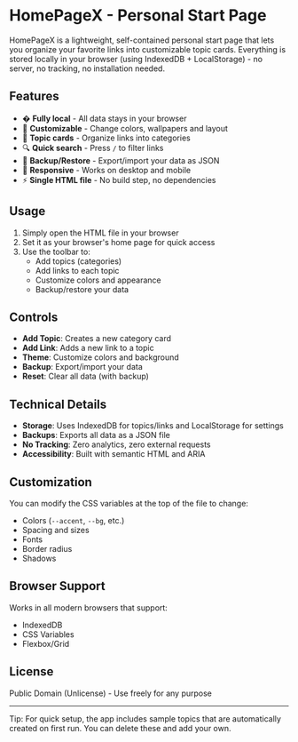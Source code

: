 # HomePageX - Personal Start Page

HomePageX is a lightweight, self-contained personal start page that lets you organize your favorite links into customizable topic cards. Everything is stored locally in your browser (using IndexedDB + LocalStorage) - no server, no tracking, no installation needed.

## Features

- � **Fully local** - All data stays in your browser
- 🎨 **Customizable** - Change colors, wallpapers and layout
- 📂 **Topic cards** - Organize links into categories
- 🔍 **Quick search** - Press `/` to filter links
- 💾 **Backup/Restore** - Export/import your data as JSON
- 📱 **Responsive** - Works on desktop and mobile
- ⚡ **Single HTML file** - No build step, no dependencies

## Usage

1. Simply open the HTML file in your browser
2. Set it as your browser's home page for quick access
3. Use the toolbar to:
   - Add topics (categories)
   - Add links to each topic
   - Customize colors and appearance
   - Backup/restore your data

## Controls

- **Add Topic**: Creates a new category card
- **Add Link**: Adds a new link to a topic
- **Theme**: Customize colors and background
- **Backup**: Export/import your data
- **Reset**: Clear all data (with backup)

## Technical Details

- **Storage**: Uses IndexedDB for topics/links and LocalStorage for settings
- **Backups**: Exports all data as a JSON file
- **No Tracking**: Zero analytics, zero external requests
- **Accessibility**: Built with semantic HTML and ARIA

## Customization

You can modify the CSS variables at the top of the file to change:
- Colors (`--accent`, `--bg`, etc.)
- Spacing and sizes
- Fonts
- Border radius
- Shadows

## Browser Support

Works in all modern browsers that support:
- IndexedDB
- CSS Variables
- Flexbox/Grid

## License

Public Domain (Unlicense) - Use freely for any purpose

---

Tip: For quick setup, the app includes sample topics that are automatically created on first run. You can delete these and add your own.
